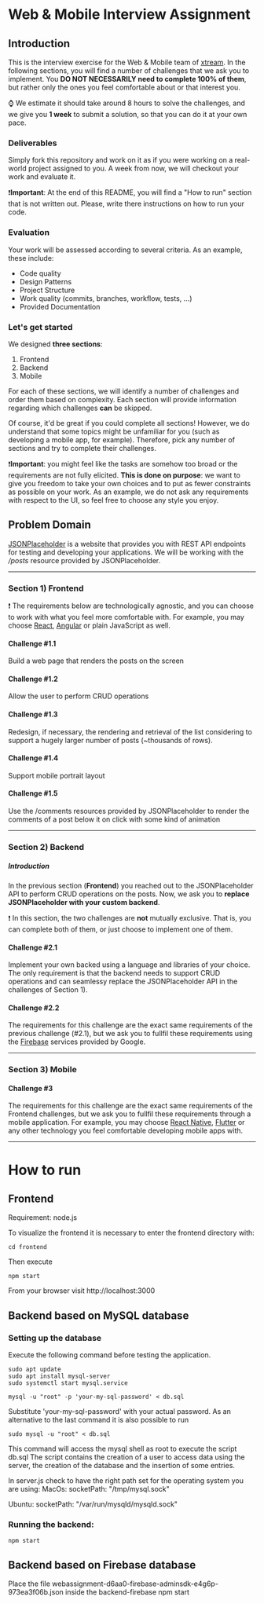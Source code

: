<!---
Hi! We're happy you opened this file, not everyone does!
To let us know you did, paste a capybara picture
in the How to Run section 😊
-->

# Web & Mobile Interview Assignment

## Introduction

This is the interview exercise for the Web & Mobile team of [xtream](https://www.linkedin.com/company/xtream-srl). In the following sections, you will find a number of challenges that we ask you to implement. You **DO NOT NECESSARILY need to complete 100% of them**, but rather only the ones you feel comfortable about or that interest you.    

:watch: We estimate it should take around 8 hours to solve the challenges, and we give you **1 week** to submit a solution, so that you can do it at your own pace.    

### Deliverables
Simply fork this repository and work on it as if you were working on a real-world project assigned to you. A week from now, we will checkout your work and evaluate it.

:heavy_exclamation_mark:**Important**: At the end of this README, you will find a "How to run" section that is not written out. Please, write there instructions on how to run your code.

### Evaluation
Your work will be assessed according to several criteria. As an example, these include:
* Code quality
* Design Patterns
* Project Structure
* Work quality (commits, branches, workflow, tests, ...)
* Provided Documentation

### Let's get started
We designed **three sections**:
1. Frontend
2. Backend
3. Mobile

For each of these sections, we will identify a number of challenges and order them based on complexity. Each section will provide information regarding which challenges **can** be skipped.

Of course, it'd be great if you could complete all sections! However, we do understand that some topics might be  unfamiliar for you (such as developing a mobile app, for example). Therefore, pick any number of sections and try to complete their challenges.

:heavy_exclamation_mark:**Important**: you might feel like the tasks are somehow too broad or the requirements are not fully elicited. **This is done on purpose**: we want to give you freedom to take your own choices and to put as fewer constraints as possible on your work. As an example, we do not ask any requirements with respect to the UI, so feel free to choose any style you enjoy.


## Problem Domain
[JSONPlaceholder](https://jsonplaceholder.typicode.com/) is a website that provides you with REST API endpoints for testing and developing your applications. We will be working with the */posts* resource provided by JSONPlaceholder.


---   

### Section 1) Frontend

:heavy_exclamation_mark: The requirements below are technologically agnostic, and you can choose to work with what you feel more comfortable with. For example, you may choose [React](https://it.reactjs.org/), [Angular](https://angular.io/) or plain JavaScript as well.

#### Challenge #1.1
Build a web page that renders the posts on the screen

#### Challenge #1.2
Allow the user to perform CRUD operations

#### Challenge #1.3
Redesign, if necessary, the rendering and retrieval of the list considering to support a hugely larger number of posts (~thousands of rows).

#### Challenge #1.4
Support mobile portrait layout

#### Challenge #1.5
Use the /comments resources provided by JSONPlaceholder to render the comments of a post below it on click with some kind of animation

---
### Section 2) Backend

##### Introduction
In the previous section (**Frontend**) you reached out to the JSONPlaceholder API to perform CRUD operations on the posts. Now, we ask you to **replace JSONPlaceholder with your custom backend**.

:heavy_exclamation_mark: In this section, the two challenges are **not** mutually exclusive. That is, you can complete both of them, or just choose to implement one of them.

#### Challenge #2.1
Implement your own backed using a language and libraries of your choice. The only requirement is that the backend needs to support CRUD operations and can seamlessy replace the JSONPlaceholder API in the challenges of Section 1).

#### Challenge #2.2
The requirements for this challenge are the exact same requirements of the previous challenge (#2.1), but we ask you to fullfil these requirements using the [Firebase](https://firebase.google.com/) services provided by Google.

---
### Section 3) Mobile

#### Challenge #3
The requirements for this challenge are the exact same requirements of the Frontend challenges, but we ask you to fullfil these requirements through a mobile application. For example, you may choose [React Native](https://reactnative.dev/), [Flutter](https://flutter.dev/) or any other technology you feel comfortable developing mobile apps with.

---
# How to run

## Frontend
Requirement: node.js

To visualize the frontend it is necessary to enter the frontend directory with:
```
cd frontend
```
Then execute
```
npm start
```
From your browser visit http://localhost:3000

## Backend based on MySQL database
### Setting up the database
Execute the following command before testing the application.

```
sudo apt update
sudo apt install mysql-server
sudo systemctl start mysql.service

mysql -u "root" -p 'your-my-sql-password' < db.sql
```
Substitute 'your-my-sql-password' with your actual password.
As an alternative to the last command it is also possible to run
```
sudo mysql -u "root" < db.sql
```

This command will access the mysql shell as root to execute the script db.sql
The script contains the creation of a user to access data using the server, the creation of the database and the insertion of some entries.

In server.js check to have the right path set for the operating system you are using:
MacOs:
socketPath: "/tmp/mysql.sock"

Ubuntu:
socketPath: "/var/run/mysqld/mysqld.sock"

### Running the backend:
```
npm start
```
## Backend based on Firebase database
Place the file webassignment-d6aa0-firebase-adminsdk-e4g6p-973ea3f06b.json inside the backend-firebase
npm start

